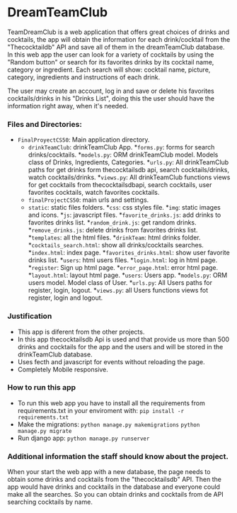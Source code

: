 # DreamTeamClub

TeamDreamClub is a web application that offers great choices of drinks and cocktails, the app will obtain the information for each 
drink/cocktail from the "Thecocktaildb" API and save all of them in the dreamTeamClub database. In this web app the user can look for a variety of cocktails by using the "Random button" or search for its favorites drinks by its cocktail name, category or ingredient. Each search will show: cocktail name, picture, category, ingredients and instructions of each drink.

The user may create an account, log in and save or delete his favorites cocktails/drinks in his "Drinks List", doing this the user should have the information right away, when it's needed.

### Files and Directories:
* `FinalProyectCS50`: Main application directory.
    * `drinkTeamClub`: drinkTeamClub App.
        *`forms.py`: forms for search drinks/cocktails.
        *`models.py`: ORM drinkTeamClub model. Models class of Drinks, Ingredients, Categories.
        *`urls.py`: All drinkTeamClub paths for get drinks form thecocktailsdb api, search cocktails/drinks, watch cocktails/drinks.
        *`views.py`: All drinkTeamClub functions views for get cocktails from thecocktailsdbapi, search cocktails, user favorites cocktails, watch favorites cocktails.
    * `finalProjectCS50`: main urls and settings.
    * `static`: static files folders.
        *`css`: css styles file.
        *`img`: static images and icons.
        *`js`: javascript files.
            *`favorite_drinks.js`: add drinks to favorites drinks list.
            *`random_drink.js`: get random drinks.
            *`remove_drinks.js`: delete drinks from favorites drinks list.
    *`templates`: all the html files.
        *`drinkTeam`: html drinks folder.
            *`cocktails_search.html`: show all drinks/cocktails searches.
            *`index.html`: index page.
            *`favorites_drinks.html`: show user favorite drinks list.
        *`users`: html users files.
            *`login.html`: log in html page.
            *`register`: Sign up html page.
        *`error_page.html`: error html page.
        *`layout.html`: layout html page.
    *`users`: Users app.
        *`models.py`: ORM users model. Model class of User.
        *`urls.py`: All Users paths for register, login, logout.
        *`views.py`: all Users functions views fot register, login and logout.

### Justification
* This app is diferent from the other projects.
* In this app thecocktailsdb Api is used and that provide us more than 500 drinks and cocktails for the app and the users and will be stored in the drinkTeamClub database.
* Uses fecth and javascript for events without reloading the page.
* Completely Mobile responsive.


### How to run this app
* To run this web app you have to install all the requirements from requirements.txt in your enviroment with: 
```pip install -r requirements.txt```
* Make the migrations:
```python manage.py makemigrations```
```python manage.py migrate```
* Run django app:
```python manage.py runserver```

### Additional information the staff should know about the project.
When your start the web app with a new database, the page needs to obtain some drinks and cocktails from the "thecocktailsdb" API. Then the app would have drinks and cocktails in the database and everyone could make all the searches. So you can obtain drinks and cocktails from de API searching cocktails by name.